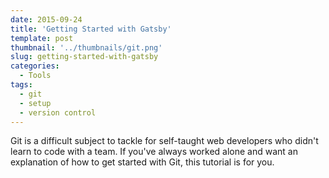 ```yaml
---
date: 2015-09-24
title: 'Getting Started with Gatsby'
template: post
thumbnail: '../thumbnails/git.png'
slug: getting-started-with-gatsby
categories:
  - Tools
tags:
  - git
  - setup
  - version control
---
```


Git is a difficult subject to tackle for self-taught web developers who didn't learn to code with a team. If you've always worked alone and want an explanation of how to get started with Git, this tutorial is for you.